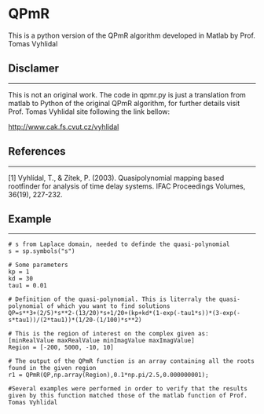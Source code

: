 # QPmR
This is a python version of the QPmR algorithm developed in Matlab by Prof. Tomas Vyhlidal

## Disclamer
---------

This is not an original work. The code in qpmr.py is just a translation from matlab to Python of the original QPmR algorithm, for further details visit Prof. Tomas Vyhlidal site following the link bellow:

http://www.cak.fs.cvut.cz/vyhlidal


## References
----------

[1] Vyhlídal, T., & Zítek, P. (2003). Quasipolynomial mapping based rootfinder for analysis of time delay systems. IFAC Proceedings Volumes, 36(19), 227-232.

## Example
---------
```
# s from Laplace domain, needed to definde the quasi-polynomial
s = sp.symbols("s")

# Some parameters
kp = 1
kd = 30
tau1 = 0.01

# Definition of the quasi-polynomial. This is literraly the quasi-polynomial of which you want to find solutions
QP=s**3+(2/5)*s**2-(13/20)*s+1/20+(kp+kd*(1-exp(-tau1*s))*(3-exp(-s*tau1))/(2*tau1))*(1/20-(1/100)*s**2)

# This is the region of interest on the complex given as: [minRealValue maxRealValue minImagValue maxImagValue] 
Region = [-200, 5000, -10, 10]

# The output of the QPmR function is an array containing all the roots found in the given region
r1 = QPmR(QP,np.array(Region),0.1*np.pi/2.5,0.000000001);

#Several examples were performed in order to verify that the results given by this function matched those of the matlab function of Prof. Tomas Vyhlidal 
```
